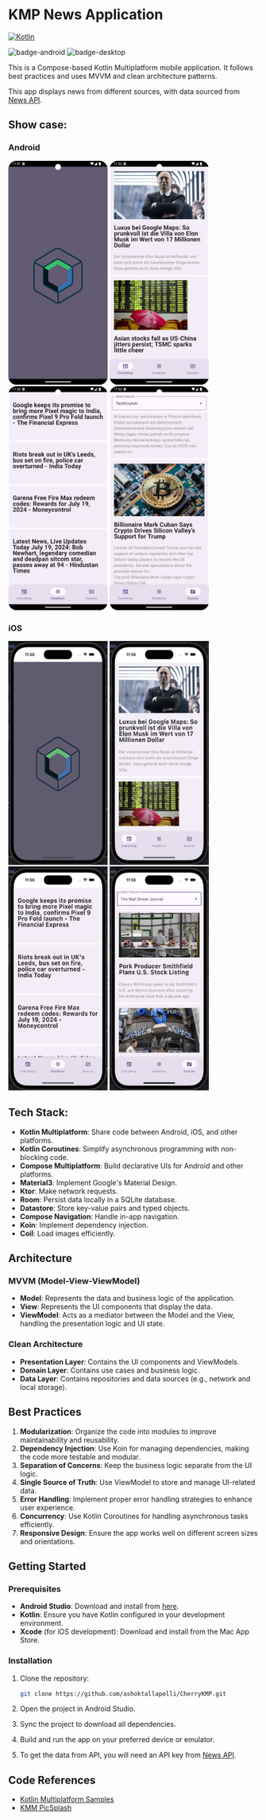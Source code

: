 # KMP News Application

[![Kotlin](https://img.shields.io/badge/Kotlin-2.0.0-blue.svg?style=flat&logo=kotlin)](https://kotlinlang.org)

![badge-android](http://img.shields.io/badge/platform-android-6EDB8D.svg?style=flat) ![badge-desktop](http://img.shields.io/badge/platform-ios-EAEAEA.svg?style=flat)


This is a Compose-based Kotlin Multiplatform mobile application. It follows best practices and uses MVVM and clean architecture patterns.

This app displays news from different sources, with data sourced from [News API](https://newsapi.org/).

## Show case:

### Android

<p>
  <img src="screenshots/android/1.png" width="200" height="450"  alt=""/>
  <img src="screenshots/android/2.png" width="200" height="450"  alt=""/>
  <img src="screenshots/android/3.png" width="200" height="450"  alt=""/>
  <img src="screenshots/android/4.png" width="200" height="450"  alt=""/>
</p>

### iOS

<p>
  <img src="screenshots/ios/1.png" width="200" height="450"  alt=""/>
  <img src="screenshots/ios/2.png" width="200" height="450"  alt=""/>
  <img src="screenshots/ios/3.png" width="200" height="450"  alt=""/>
  <img src="screenshots/ios/4.png" width="200" height="450"  alt=""/>
</p>

## Tech Stack:

- **Kotlin Multiplatform**: Share code between Android, iOS, and other platforms.
- **Kotlin Coroutines**: Simplify asynchronous programming with non-blocking code.
- **Compose Multiplatform**: Build declarative UIs for Android and other platforms.
- **Material3**: Implement Google's Material Design.
- **Ktor**: Make network requests.
- **Room**: Persist data locally in a SQLite database.
- **Datastore**: Store key-value pairs and typed objects.
- **Compose Navigation**: Handle in-app navigation.
- **Koin**: Implement dependency injection.
- **Coil**: Load images efficiently.

## Architecture

### MVVM (Model-View-ViewModel)

- **Model**: Represents the data and business logic of the application.
- **View**: Represents the UI components that display the data.
- **ViewModel**: Acts as a mediator between the Model and the View, handling the presentation logic and UI state.

### Clean Architecture

- **Presentation Layer**: Contains the UI components and ViewModels.
- **Domain Layer**: Contains use cases and business logic.
- **Data Layer**: Contains repositories and data sources (e.g., network and local storage).

## Best Practices

1. **Modularization**: Organize the code into modules to improve maintainability and reusability.
2. **Dependency Injection**: Use Koin for managing dependencies, making the code more testable and modular.
3. **Separation of Concerns**: Keep the business logic separate from the UI logic.
4. **Single Source of Truth**: Use ViewModel to store and manage UI-related data.
5. **Error Handling**: Implement proper error handling strategies to enhance user experience.
7. **Concurrency**: Use Kotlin Coroutines for handling asynchronous tasks efficiently.
8. **Responsive Design**: Ensure the app works well on different screen sizes and orientations.

## Getting Started

### Prerequisites

- **Android Studio**: Download and install from [here](https://developer.android.com/studio).
- **Kotlin**: Ensure you have Kotlin configured in your development environment.
- **Xcode** (for iOS development): Download and install from the Mac App Store.

### Installation

1. Clone the repository:

    ```bash
    git clone https://github.com/ashoktallapelli/CherryKMP.git
    ```

2. Open the project in Android Studio.

3. Sync the project to download all dependencies.

4. Build and run the app on your preferred device or emulator.

5. To get the data from API, you will need an API key from [News API](https://newsapi.org/). 


## Code References

- [Kotlin Multiplatform Samples](https://www.jetbrains.com/help/kotlin-multiplatform-dev/multiplatform-samples.html)
- [KMM PicSplash](https://github.com/cvivek07/KMM-PicSplash)